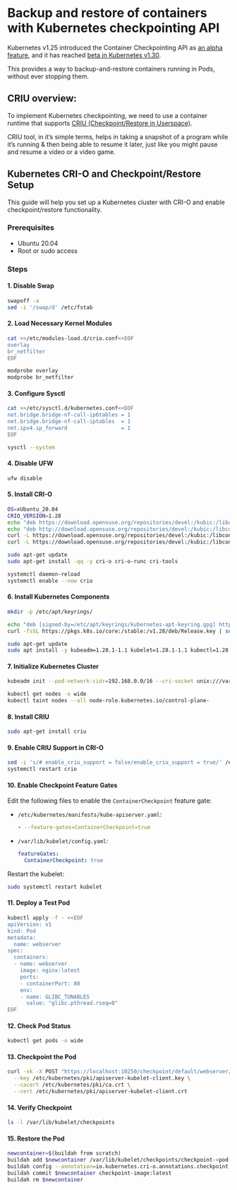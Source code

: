 # Backup and restore of containers with Kubernetes checkpointing API

Kubernetes v1.25 introduced the Container Checkpointing API as [an alpha feature](https://kubernetes.io/blog/2022/12/05/forensic-container-checkpointing-alpha/), and it has reached [beta in Kubernetes v1.30](https://kubernetes.io/docs/reference/node/kubelet-checkpoint-api/).

This provides a way to backup-and-restore containers running in Pods, without ever stopping them.


## CRIU overview:

To implement Kubernetes checkpointing, we need to use a container runtime that supports [CRIU (Checkpoint/Restore in Userspace)](https://criu.org/Main_Page).

CRIU tool, in it’s simple terms, helps in taking a snapshot of a program while it’s running & then being able to resume it later, just like you might pause and resume a video or a video game.



## Kubernetes CRI-O and Checkpoint/Restore Setup

This guide will help you set up a Kubernetes cluster with CRI-O and enable checkpoint/restore functionality.

### Prerequisites

- Ubuntu 20.04
- Root or sudo access

### Steps

#### 1. Disable Swap

```sh
swapoff -a
sed -i '/swap/d' /etc/fstab
```

#### 2. Load Necessary Kernel Modules

```sh
cat >>/etc/modules-load.d/crio.conf<<EOF
overlay
br_netfilter
EOF

modprobe overlay
modprobe br_netfilter
```

#### 3. Configure Sysctl

```sh
cat >>/etc/sysctl.d/kubernetes.conf<<EOF
net.bridge.bridge-nf-call-ip6tables = 1
net.bridge.bridge-nf-call-iptables  = 1
net.ipv4.ip_forward                 = 1
EOF

sysctl --system
```

#### 4. Disable UFW

```sh
ufw disable
```

#### 5. Install CRI-O

```sh
OS=xUbuntu_20.04
CRIO_VERSION=1.28
echo "deb https://download.opensuse.org/repositories/devel:/kubic:/libcontainers:/stable/$OS/ /" | sudo tee /etc/apt/sources.list.d/devel:kubic:libcontainers:stable.list
echo "deb http://download.opensuse.org/repositories/devel:/kubic:/libcontainers:/stable:/cri-o:/$CRIO_VERSION/$OS/ /" | sudo tee /etc/apt/sources.list.d/devel:kubic:libcontainers:stable:cri-o:$CRIO_VERSION.list
curl -L https://download.opensuse.org/repositories/devel:/kubic:/libcontainers:/stable:/cri-o:/1.28:/1.28.0/xUbuntu_20.04/Release.key | sudo apt-key --keyring /etc/apt/trusted.gpg.d/libcontainers.gpg add -
curl -L https://download.opensuse.org/repositories/devel:/kubic:/libcontainers:/stable/$OS/Release.key | sudo apt-key --keyring /etc/apt/trusted.gpg.d/libcontainers.gpg add -

sudo apt-get update 
sudo apt-get install -qq -y cri-o cri-o-runc cri-tools

systemctl daemon-reload
systemctl enable --now crio
```

#### 6. Install Kubernetes Components

```sh
mkdir -p /etc/apt/keyrings/

echo "deb [signed-by=/etc/apt/keyrings/kubernetes-apt-keyring.gpg] https://pkgs.k8s.io/core:/stable:/v1.28/deb/ /" | sudo tee /etc/apt/sources.list.d/kubernetes.list
curl -fsSL https://pkgs.k8s.io/core:/stable:/v1.28/deb/Release.key | sudo gpg --dearmor -o /etc/apt/keyrings/kubernetes-apt-keyring.gpg

sudo apt-get update
sudo apt install -y kubeadm=1.28.1-1.1 kubelet=1.28.1-1.1 kubectl=1.28.1-1.1
```

#### 7. Initialize Kubernetes Cluster

```sh
kubeadm init --pod-network-cidr=192.168.0.0/16 --cri-socket unix:///var/run/crio/crio.sock --feature-gates=ContainerCheckpoint=true --ignore-preflight-errors=NumCPU

kubectl get nodes -o wide
kubectl taint nodes --all node-role.kubernetes.io/control-plane-
```

#### 8. Install CRIU

```sh
sudo apt-get install criu
```

#### 9. Enable CRIU Support in CRI-O

```sh
sed -i 's/# enable_criu_support = false/enable_criu_support = true/' /etc/crio/crio.conf
systemctl restart crio
```

#### 10. Enable Checkpoint Feature Gates

Edit the following files to enable the `ContainerCheckpoint` feature gate:

- `/etc/kubernetes/manifests/kube-apiserver.yaml`:
  ```yaml
  - --feature-gates=ContainerCheckpoint=true
  ```

- `/var/lib/kubelet/config.yaml`:
  ```yaml
  featureGates:
    ContainerCheckpoint: true
  ```

Restart the kubelet:

```sh
sudo systemctl restart kubelet
```

#### 11. Deploy a Test Pod

```sh
kubectl apply -f - <<EOF
apiVersion: v1
kind: Pod
metadata:
  name: webserver
spec:
  containers:
  - name: webserver
    image: nginx:latest
    ports:
    - containerPort: 80
    env:
    - name: GLIBC_TUNABLES
      value: "glibc.pthread.rseq=0"
EOF
```

#### 12. Check Pod Status

```sh
kubectl get pods -o wide
```

#### 13. Checkpoint the Pod

```sh
curl -sk -X POST "https://localhost:10250/checkpoint/default/webserver/webserver" \
  --key /etc/kubernetes/pki/apiserver-kubelet-client.key \
  --cacert /etc/kubernetes/pki/ca.crt \
  --cert /etc/kubernetes/pki/apiserver-kubelet-client.crt
```

#### 14. Verify Checkpoint

```sh
ls -l /var/lib/kubelet/checkpoints
```

#### 15. Restore the Pod

```sh
newcontainer=$(buildah from scratch)
buildah add $newcontainer /var/lib/kubelet/checkpoints/checkpoint-<pod-name>_<namespace-name>-<container-name>-<timestamp>.tar /
buildah config --annotation=io.kubernetes.cri-o.annotations.checkpoint.name=<container-name> $newcontainer
buildah commit $newcontainer checkpoint-image:latest
buildah rm $newcontainer
```
